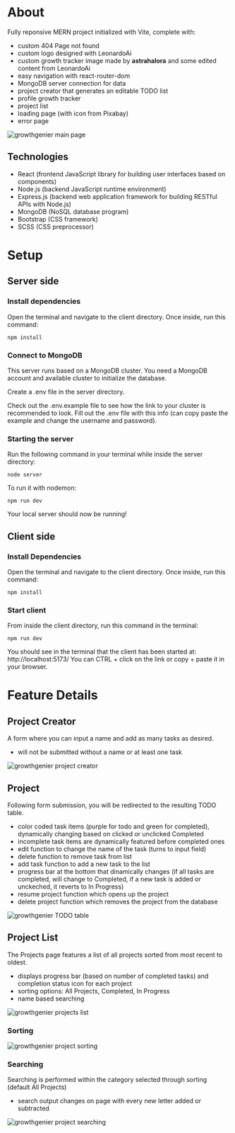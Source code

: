 # About

Fully reponsive MERN project initialized with Vite, complete with:

- custom 404 Page not found
- custom logo designed with LeonardoAi
- custom growth tracker image made by **astrahalora** and some edited content from LeonardoAi 
- easy navigation with react-router-dom
- MongoDB server connection for data
- project creator that generates an editable TODO list
- profile growth tracker
- project list
- loading page (with icon from Pixabay)
- error page

![growthgenier main page](https://images2.imgbox.com/c0/35/K22B7pp9_o.jpg)

## Technologies

- React (frontend JavaScript library for building user interfaces based on components)
- Node.js (backend JavaScript runtime environment)
- Express.js (backend web application framework for building RESTful APIs with Node.js)
- MongoDB (NoSQL database program)
- Bootstrap (CSS framework)
- SCSS (CSS preprocessor)

# Setup

## Server side

### Install dependencies

Open the terminal and navigate to the client directory. Once inside, run this command:

```
npm install
```

### Connect to MongoDB

This server runs based on a MongoDB cluster. You need a MongoDB account and available cluster to initialize the database.

Create a .env file in the server directory.

Check out the .env.example file to see how the link to your cluster is recommended to look. Fill out the .env file with this info (can copy paste the example and change the username and password).

### Starting the server

Run the following command in your terminal while inside the server directory:

```
node server
```

To run it with nodemon:

```
npm run dev
```

Your local server should now be running!

## Client side

### Install Dependencies

Open the terminal and navigate to the client directory. Once inside, run this command:

```
npm install
```

### Start client 

From inside the client directory, run this command in the terminal:

```
npm run dev
```

You should see in the terminal that the client has been started at: http://localhost:5173/
You can CTRL + click on the link or copy + paste it in your browser. 

# Feature Details

## Project Creator

A form where you can input a name and add as many tasks as desired. 
- will not be submitted without a name or at least one task

![growthgenier project creator](https://images2.imgbox.com/2d/93/SkUtLtL9_o.jpg)

## Project

Following form submission, you will be redirected to the resulting TODO table. 
- color coded task items (purple for todo and green for completed), dynamically changing based on clicked or unclicked Completed
- incomplete task items are dynamically featured before completed ones
- edit function to change the name of the task (turns to input field)
- delete function to remove task from list
- add task function to add a new task to the list
- progress bar at the bottom that dinamically changes (if all tasks are completed, will change to Completed, if a new task is added or unckeched, it reverts to In Progress)
- resume project function which opens up the project
- delete project function which removes the project from the database

![growthgenier TODO table](https://images2.imgbox.com/dc/09/azOjG3Va_o.jpg)

## Project List

The Projects page features a list of all projects sorted from most recent to oldest.
- displays progress bar (based on number of completed tasks) and completion status icon for each project
- sorting options: All Projects, Completed, In Progress
- name based searching 

![growthgenier projects list](https://images2.imgbox.com/0c/59/BKftvNvM_o.jpg)

### Sorting

![growthgenier project sorting](https://images2.imgbox.com/f5/fa/1VyFEgxq_o.jpg)

### Searching 

Searching is performed within the category selected through sorting (default All Projects)
- search output changes on page with every new letter added or subtracted

![growthgenier project searching](https://images2.imgbox.com/d5/56/aSzHrR2R_o.jpg)